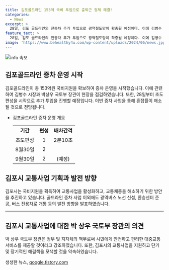 ```yaml
---
title: 김포골드라인 153억 국비 투입으로 출퇴근 정체 해결!
categories:
  - News
excerpt: >
  28일, 김포 골드라인의 전동차 추가 투입으로 광역철도망이 확충될 예정이다. 이에 김병수 시장은 박상우 국토부 장관과 함께 현장을 점검하며 정부와 지자체가 시민에게 안전하고 편리한 대중교통 서비스를 제공할 책무가 있다고 강조했다. 또한 단기대책뿐만 아니라 장기대책으로 지하철 5호선을 포함한 철도망 확충을 추진하며 출퇴근길 혼잡률을 해소하겠다고 밝혔다.
feature_text: >
  28일, 김포 골드라인의 전동차 추가 투입으로 광역철도망이 확충될 예정이다. 이에 김병수 시장은 박상우 국토부 장관과 함께 현장을 점검하며 정부와 지자체가 시민에게 안전하고 편리한 대중교통 서비스를 제공할 책무가 있다고 강조했다. 또한 단기대책뿐만 아니라 장기대책으로 지하철 5호선을 포함한 철도망 확충을 추진하며 출퇴근길 혼잡률을 해소하겠다고 밝혔다.
image: 'https://www.behealthy4u.com/wp-content/uploads/2024/06/news.jpg'
---
```


<p><img src="https://www.behealthy4u.com/wp-content/uploads/2024/06/news.jpg" alt="info 속보" /></p>

<h2 data-ke-size="size26">김포골드라인 증차 운영 시작</h2>

<p data-ke-size="size16">김포골드라인이 총 153억원 국비지원을 확보하여 증차 운영을 시작했습니다. 이에 관련하여 김병수 시장과 박상우 국토부 장관이 현장을 점검하였습니다. 또한, 28일부터 초도편성을 시작으로 추가 투입을 진행할 예정입니다. 이번 증차 사업을 통해 혼잡률이 해소될 것으로 전망됩니다.</p>

<ul>
  <li>김포골드라인 증차 운영 개요</li>
  <table>
    <tr>
      <td style="text-align: center; height: 17px;"><b>기간</b></td>
      <td style="text-align: center; height: 17px;"><b>편성</b></td>
      <td style="text-align: center; height: 17px;"><b>배차간격</b></td>
    </tr>
    <tr>
      <td style="text-align: center; height: 17px;">초도편성</td>
      <td style="text-align: center; height: 17px;">1</td>
      <td style="text-align: center; height: 17px;">2분10초</td>
    </tr>
    <tr>
      <td style="text-align: center; height: 17px;">8월30일</td>
      <td style="text-align: center; height: 17px;">2</td>
      <td style="text-align: center; height: 17px;"></td>
    </tr>
    <tr>
      <td style="text-align: center; height: 17px;">9월30일</td>
      <td style="text-align: center; height: 17px;">2</td>
      <td style="text-align: center; height: 17px;">(예정)</td>
    </tr>
  </table>
</ul>

<h2 data-ke-size="size26">김포시 교통사업 기획과 발전 방향</h2>

<p data-ke-size="size16">김포시는 국비지원을 획득하여 교통사업을 활성화하고, 교통체증을 해소하기 위한 방안을 추진하고 있습니다. 골드라인 증차 사업 이외에도 광역버스 노선 신설, 환승센터 준공, 버스 전용차로 개통 등의 발전 방향을 발표하였습니다.</p>

<hr>

<h2 data-ke-size="size26">김포시 교통사업에 대한 박 상우 국토부 장관의 의견</h2>

<p data-ke-size="size16">박 상우 국토부 장관은 정부 및 지자체의 책무로써 시민에게 안전하고 편리한 대중교통 서비스를 제공할 것이라고 강조하였습니다. 또한, 김포시의 교통사업을 지원하고 단기 및 장기적인 해결책을 모색할 것을 약속하였습니다.</p>
생생한 뉴스, <a href="https://qoogle.tistory.com" rel="dofollow">qoogle.tistory.com</a>


